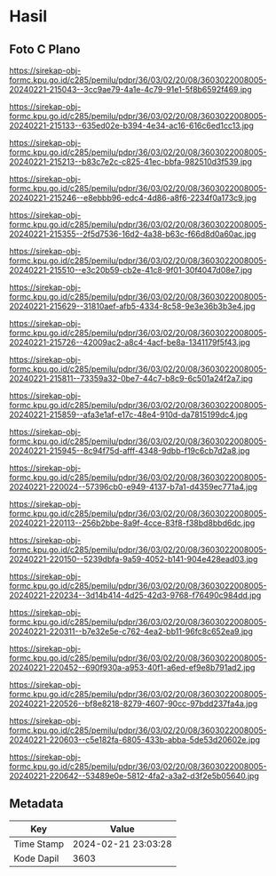 # Hasil

## Foto C Plano

https://sirekap-obj-formc.kpu.go.id/c285/pemilu/pdpr/36/03/02/20/08/3603022008005-20240221-215043--3cc9ae79-4a1e-4c79-91e1-5f8b6592f469.jpg

https://sirekap-obj-formc.kpu.go.id/c285/pemilu/pdpr/36/03/02/20/08/3603022008005-20240221-215133--635ed02e-b394-4e34-ac16-616c6ed1cc13.jpg

https://sirekap-obj-formc.kpu.go.id/c285/pemilu/pdpr/36/03/02/20/08/3603022008005-20240221-215213--b83c7e2c-c825-41ec-bbfa-982510d3f539.jpg

https://sirekap-obj-formc.kpu.go.id/c285/pemilu/pdpr/36/03/02/20/08/3603022008005-20240221-215246--e8ebbb96-edc4-4d86-a8f6-2234f0a173c9.jpg

https://sirekap-obj-formc.kpu.go.id/c285/pemilu/pdpr/36/03/02/20/08/3603022008005-20240221-215355--2f5d7536-16d2-4a38-b63c-f66d8d0a60ac.jpg

https://sirekap-obj-formc.kpu.go.id/c285/pemilu/pdpr/36/03/02/20/08/3603022008005-20240221-215510--e3c20b59-cb2e-41c8-9f01-30f4047d08e7.jpg

https://sirekap-obj-formc.kpu.go.id/c285/pemilu/pdpr/36/03/02/20/08/3603022008005-20240221-215629--31810aef-afb5-4334-8c58-9e3e36b3b3e4.jpg

https://sirekap-obj-formc.kpu.go.id/c285/pemilu/pdpr/36/03/02/20/08/3603022008005-20240221-215726--42009ac2-a8c4-4acf-be8a-1341179f5f43.jpg

https://sirekap-obj-formc.kpu.go.id/c285/pemilu/pdpr/36/03/02/20/08/3603022008005-20240221-215811--73359a32-0be7-44c7-b8c9-6c501a24f2a7.jpg

https://sirekap-obj-formc.kpu.go.id/c285/pemilu/pdpr/36/03/02/20/08/3603022008005-20240221-215859--afa3e1af-e17c-48e4-910d-da7815199dc4.jpg

https://sirekap-obj-formc.kpu.go.id/c285/pemilu/pdpr/36/03/02/20/08/3603022008005-20240221-215945--8c94f75d-afff-4348-9dbb-f19c6cb7d2a8.jpg

https://sirekap-obj-formc.kpu.go.id/c285/pemilu/pdpr/36/03/02/20/08/3603022008005-20240221-220024--57396cb0-e949-4137-b7a1-d4359ec771a4.jpg

https://sirekap-obj-formc.kpu.go.id/c285/pemilu/pdpr/36/03/02/20/08/3603022008005-20240221-220113--256b2bbe-8a9f-4cce-83f8-f38bd8bbd6dc.jpg

https://sirekap-obj-formc.kpu.go.id/c285/pemilu/pdpr/36/03/02/20/08/3603022008005-20240221-220150--5239dbfa-9a59-4052-b141-904e428ead03.jpg

https://sirekap-obj-formc.kpu.go.id/c285/pemilu/pdpr/36/03/02/20/08/3603022008005-20240221-220234--3d14b414-4d25-42d3-9768-f76490c984dd.jpg

https://sirekap-obj-formc.kpu.go.id/c285/pemilu/pdpr/36/03/02/20/08/3603022008005-20240221-220311--b7e32e5e-c762-4ea2-bb11-96fc8c652ea9.jpg

https://sirekap-obj-formc.kpu.go.id/c285/pemilu/pdpr/36/03/02/20/08/3603022008005-20240221-220452--690f930a-a953-40f1-a6ed-ef9e8b791ad2.jpg

https://sirekap-obj-formc.kpu.go.id/c285/pemilu/pdpr/36/03/02/20/08/3603022008005-20240221-220526--bf8e8218-8279-4607-90cc-97bdd237fa4a.jpg

https://sirekap-obj-formc.kpu.go.id/c285/pemilu/pdpr/36/03/02/20/08/3603022008005-20240221-220603--c5e182fa-6805-433b-abba-5de53d20602e.jpg

https://sirekap-obj-formc.kpu.go.id/c285/pemilu/pdpr/36/03/02/20/08/3603022008005-20240221-220642--53489e0e-5812-4fa2-a3a2-d3f2e5b05640.jpg


## Metadata

| Key        | Value               |
| ---------- | ------------------- |
| Time Stamp | 2024-02-21 23:03:28 |
| Kode Dapil | 3603                |



